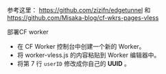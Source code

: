 参考这里： https://github.com/zizifn/edgetunnel 和    https://github.com/Misaka-blog/cf-wkrs-pages-vless

部署CF worker
   - 在 CF Worker 控制台中创建一个新的 Worker。
   - 将 worker-vless.js 的内容粘贴到 Worker 编辑器中。
   - 将第 7 行 `userID` 修改成你自己的 **UUID** 。
